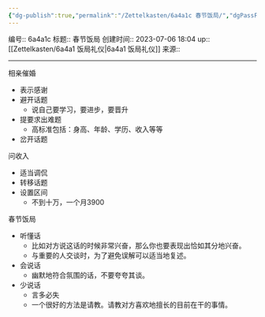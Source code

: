 ```yaml
---
{"dg-publish":true,"permalink":"/Zettelkasten/6a4a1c 春节饭局/","dgPassFrontmatter":true}
---
```


编号:: 6a4a1c
标题:: 春节饭局
创建时间:: 2023-07-06 18:04
up:: [[Zettelkasten/6a4a1 饭局礼仪\|6a4a1 饭局礼仪]]
来源:: 

---

相亲催婚
- 表示感谢
- 避开话题
	- 说自己要学习，要进步，要晋升
- 提要求出难题
	- 高标准包括：身高、年龄、学历、收入等等
- 岔开话题

问收入
- 适当调侃
- 转移话题
- 设置区间
	- 不到十万，一个月3900

春节饭局
- 听懂话
	- 比如对方说这话的时候非常兴奋，那么你也要表现出恰如其分地兴奋。
	- 与重要的人交谈时，为了避免误解可以适当地复述。
- 会说话
	- 幽默地符合氛围的话，不要夸夸其谈。
- 少说话
	- 言多必失
	- 一个很好的方法是请教。请教对方喜欢地擅长的目前在干的事情。


